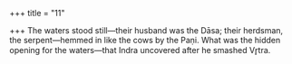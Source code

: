 +++
title = "11"

+++
The waters stood still—their husband was the Dāsa; their herdsman,  the serpent—hemmed in like the cows by the Paṇi.
What was the hidden opening for the waters—that Indra uncovered  after he smashed Vr̥tra.